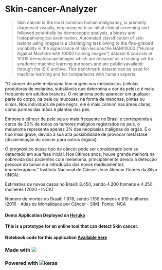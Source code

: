 # Skin-cancer-Analyzer
> Skin cancer is the most common human malignancy, is primarily diagnosed visually, beginning with an initial clinical screening and followed potentially by dermoscopic analysis, a biopsy and histopathological examination. Automated classification of skin lesions using images is a challenging task owing to the fine-grained variability in the appearance of skin lesions.the HAM10000 ("Human Against Machine with 10000 training images") dataset.It consists of 10015 dermatoscopicimages which are released as a training set for academic machine learning purposes and are publiclyavailable through the ISIC archive. This benchmark dataset can be used for machine learning and for comparisons with human experts.

"O câncer de pele melanoma tem origem nos melanócitos (células produtoras de melanina, substância que determina a cor da pele) e é mais frequente em adultos brancos. O melanoma pode aparecer em qualquer parte do corpo, na pele ou mucosas, na forma de manchas, pintas ou sinais. Nos indivíduos de pele negra, ele é mais comum nas áreas claras, como palmas das mãos e plantas dos pés.

Embora o câncer de pele seja o mais frequente no Brasil e corresponda a cerca de 30% de todos os tumores malignos registrados no país, o melanoma representa apenas 3% das neoplasias malignas do órgão. É o tipo mais grave, devido à sua alta possibilidade de provocar metástase (disseminação do câncer para outros órgãos).

O prognóstico desse tipo de câncer pode ser considerado bom se detectado em sua fase inicial. Nos últimos anos, houve grande melhora na sobrevida dos pacientes com melanoma, principalmente devido à detecção precoce do tumor e à introdução dos novos medicamentos imunoterápicos." Instituto Nacional de Câncer José Alencar Gomes da Silva (INCA).

Estimativa de novos casos no Brasil: 8.450, sendo 4.200 homens e 4.250 mulheres (2020 - INCA)

Número de mortes no Brasil:  1.978, sendo 1.159 homens e 819 mulheres (2019 - Atlas de Mortalidade por Câncer - SIM). Fonte: INCA

#### Demo Application Deployed on [Heruko](https://skin-cancer-analysis.herokuapp.com/)
#### This is a prototype for an online tool that can detect Skin cancer.
#### Notebook code  for this application [Available here](https://github.com/joalissoncm/Skin-cancer-Analyzer/blob/master/1_Skin_.ipynb)

### Made with ![](streamlit-logo.png)
### Powered with ![keras](keras.png)
